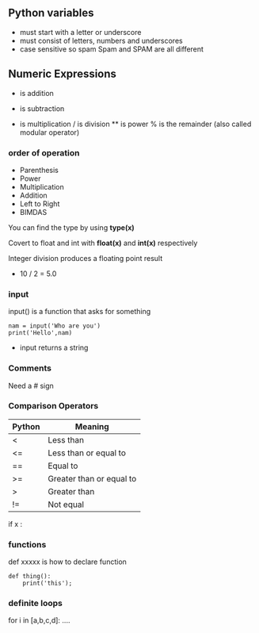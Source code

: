 ## Python variables
- must start with a letter or underscore
- must consist of letters, numbers and underscores
- case sensitive so spam Spam and SPAM are all different

## Numeric Expressions
+ is addition
- is subtraction
* is multiplication
/ is division
** is power
% is the remainder (also called modular operator)

### order of operation
- Parenthesis
- Power
- Multiplication
- Addition
- Left to Right
- BIMDAS

You can find the type by using **type(x)**

Covert to float and int with **float(x)** and **int(x)** respectively

Integer division produces a floating point result
- 10 / 2 = 5.0

### input
input() is a function that asks for something
```
nam = input('Who are you')
print('Hello',nam)
```
- input returns a string

### Comments
Need a # sign

### Comparison Operators
|Python|Meaning|
|-----|------|
|<|Less than|
|<=| Less than or equal to|
|==|Equal to|
|>=| Greater than or equal to|
|>|Greater than|
|!=| Not equal|

if x :

### functions
def xxxxx is how to declare function
```
def thing():
    print('this');
```

### definite loops
for i in [a,b,c,d]:
    ....

